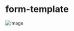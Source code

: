 # form-template


![image](https://user-images.githubusercontent.com/98544175/226694503-80b0aa4f-c6e8-4491-9308-dfb910e02f51.png)
